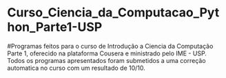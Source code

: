# Curso_Ciencia_da_Computacao_Python_Parte1-USP

#Programas feitos para o curso de Introdução a Ciencia da Computação Parte 1, oferecido na plataforma Cousera e ministrado pelo IME - USP. Todos os programas apresentados foram submetidos a uma correção automatica no curso com um resultado de 10/10.
